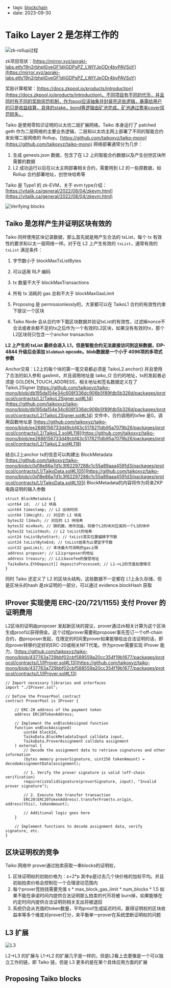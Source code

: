 -  tags: [blockchain](/tags.md#blockchain)
- date: 2023-09-30

# Taiko Layer 2 是怎样工作的

![zk-rollup过程](/images/2023-09-30-zkrollup-pool.png)

zk项目现状：[https://mirror.xyz/aoraki-labs.eth/19n2rbhplGveGF1djiGDPsPZ_LWlYJpODr4byPAVSoY](https://mirror.xyz/aoraki-labs.eth/19n2rbhplGveGF1djiGDPsPZ_LWlYJpODr4byPAVSoY)

奖励计算框架：[https://docs.zkpool.io/products/introduction](https://docs.zkpool.io/products/introduction)。不同项目有不同的代币，并且同时有不同的奖励惩罚机制，作为pool应该抽象并封装完这些逻辑，暴露给用户的只是收益结算，具体的stake，bond等逻辑由矿池完成。矿池通过费率cover惩罚损失。

Taiko 是使用零知识证明的以太坊二层扩展网络。Taiko 本身运行了 patched geth 作为二层网络的主要业务逻辑，二层和以太坊主网上部署了不同的智能合约来处理二层网络的 Rollup。[https://github.com/taikoxyz/taiko-mono](https://github.com/taikoxyz/taiko-mono) 网络部署通常分为几步：

1. 生成 genesis.json 数据，包含了在 L2 上的智能合约数据以及产生创世区块所需要的数据
2. L2 成功运行以后在以太主网部署相关合约，需要用到 L2 的一些原数据，如 Rollup 合约部署地址，创世块哈希等

Taiko 是 Type1 的 zk-EVM，关于 evm type介绍：[https://vitalik.ca/general/2022/08/04/zkevm.html](https://vitalik.ca/general/2022/08/04/zkevm.html)

![Verifying blocks](/images/2023-09-30-01.png)

## Taiko 是怎样产生并证明区块有效的

Taiko 同样使用区块记录数据，那么首先就是用产生合法的 txList，每个 tx 有效性的要求和以太一层网络一样。对于在 L2 上产生有效的 `txList`，通常有效的 `txList` 满足条件：

1. 字节数小于 blockMaxTxListBytes
2. 可以适用 RLP 编码
3. tx 数量不大于 blockMaxTransactions
4. 所有 tx 消耗的 gas 总和不大于 blockMaxGasLimit

1. Proposing 是 permissionlessly的，大家都可以在 TaikoL1 合约的有效性约束下提议一个区块
2. Taiko Node 会从合约中下载区块数据并验证txList的有效性，过滤掉nonce不合法或者余额不足的tx之后作为一个有效的L2区块，如果没有有效的tx，那个L2区块将只包含一个anchor transaction

**L2 上产生的 txList 最终会进入 L1，但是智能合约无法直接访问到这些数据，EIP-4844 升级后会添加 `blobHash` opcode。blob数据是一个小于 4096项的多项式参数**

Anchor交易：L2上的每个块的第一笔交易都必须是 TaikoL2.anchor() 并且使用了合法的如入参和 gaslimit，并且调用地址是 taiko_l2 合约的地址，tx的发起者必须是 GOLDEN_TOUCH_ADDRESS，相关地址和签名数据定义在了 TaikoL2Signer [https://github.com/taikoxyz/taiko-mono/blob/db195da154e34c608f336dc906b5f89fdb5b326d/packages/protocol/contracts/L2/TaikoL2Signer.sol#L14](https://github.com/taikoxyz/taiko-mono/blob/db195da154e34c608f336dc906b5f89fdb5b326d/packages/protocol/contracts/L2/TaikoL2Signer.sol#L14) 文件中，合约调用的txfee 是0。调用函数地址是 [https://github.com/taikoxyz/taiko-mono/blob/ee2688156733d49cbf43c5178211db95a7079b26/packages/protocol/contracts/L2/TaikoL2.sol#L118](https://github.com/taikoxyz/taiko-mono/blob/ee2688156733d49cbf43c5178211db95a7079b26/packages/protocol/contracts/L2/TaikoL2.sol#L118)

结合L2上anchor tx的信息可以构建出 BlockMetadata [https://github.com/taikoxyz/taiko-mono/blob/c0d18e86a7d1c3f62297288c1c55a89aaa4591d3/packages/protocol/contracts/L1/TaikoData.sol#L105](https://github.com/taikoxyz/taiko-mono/blob/c0d18e86a7d1c3f62297288c1c55a89aaa4591d3/packages/protocol/contracts/L1/TaikoData.sol#L105) BlockMetadata的内容将作为将来ZKP电路证明的输入参数

```solidity
struct BlockMetadata {
 uint64 id;  // L2 块高
 uint64 timestamp; // L2 出块时间
 uint64 l1Height; // 对应的 L1 块高
 bytes32 l1Hash; // 对应的 L1 块哈希
 bytes32 mixHash; // 随机数，用作加盐，将做个L2的块对应高同一个L1的块中
 bytes32 txListHash; // L2 txList的哈希
 uint24 txListByteStart; // txList其实位置偏移字节数
 uint24 txListByteEnd; // txList结束为止便宜字节数
 uint32 gasLimit; // 本块最大可消耗的gas上限
 address proposer; // L2上proposer的地址
 address treasury; // L2上basefee的接受地址
 TaikoData.EthDeposit[] depositsProcessed; // L1->L2的充值处理情况
}
```

同时 Taiko 还定义了 L2 的区块头结构，这些数据不一定都在 L1上永久存储，但是区块头的hash 是zk证明的一部分，可以通过 evidence.blockHash 获取

## IProver 实现使用 ERC-(20/721/1155) 支付 Prover 的证明费用

L2区块的证明由proposer 发起新区块的提议，prover通过zk相关计算为这个区块生成proof以获得佣金。这个过程prover需要和proposer事先签订一个off-chain 合约，由proposer发起，在限定的时间里prover如果能够给出合法证明的话，即向prover转移约定好的ERC-20或相关NFT代笔。作为prover需要实现 IProver 能力，[https://github.com/taikoxyz/taiko-mono/blob/437763a729bbf02cbf588559a20cc354f19b1677/packages/protocol/contracts/L1/IProver.sol#L13](https://github.com/taikoxyz/taiko-mono/blob/437763a729bbf02cbf588559a20cc354f19b1677/packages/protocol/contracts/L1/IProver.sol#L13)

```solidity
// Import necessary libraries and interfaces
import "./IProver.sol";

// Define the ProverPool contract
contract ProverPool is IProver {

    // ERC-20 address of the payment token
    address ERC20TokenAddress;

    // Implement the onBlockAssigned function
    function onBlockAssigned(
        uint64 blockId,
        TaikoData.BlockMetadataInput calldata input,
        TaikoData.ProverAssignment calldata assignment
    ) external {
        // Decode the assignment data to retrieve signatures and other information
        (bytes memory proverSignature, uint256 tokenAmount) = decodeAssignmentData(assignment);

        // 1. Verify the prover signature is valid (off-chain verification)
        require(isValidSignature(proverSignature, input), "Invalid prover signature");

        // 2. Execute the transfer transaction
        ERC20(ERC20TokenAddress).transferFrom(tx.origin, address(this), tokenAmount);

        // Additional logic goes here
    }

    // Implement functions to decode assignment data, verify signature, etc.
}
```

## 区块证明权的竞争

Taiko 网络中 prover通过拍卖获取一串blocks的证明权，

1. 区块证明权的初始价格为：s=2*p 其中p是过去几个块价格的加权平均。并且初始拍卖价格会控制在一个合理波动范围内
2. 每个prover竞拍钱需要充值 s * max_block_gas_limit * num_blocks * 1.5 如果不能在承诺时间内提供合法证明那么拍卖的代币将被 burn掉，如果能够在约定时间内提供合法证明则相关支出将被退回
3. 系统仍会从充值的token数量，平均proof生成延迟时间，赢得证明权的区块收益率等多个维度对prover打分，来平衡单一prover在系统垄断证明权的问题

## L3 扩展

![L3](/images/2023-09-30-l3.png)

L2->L3 的扩展与 L1->L2 的扩展几乎是一样的，但是L2看上去更像是一个可以独立工作的链，即 Taiko 链，但是 L3 更多的是在某个具体应用方面的扩展

## Proposing Taiko blocks



